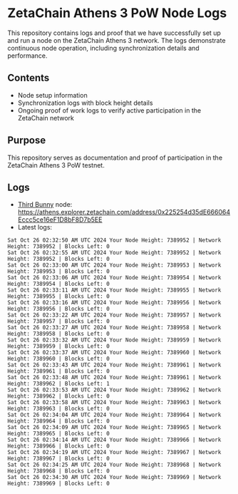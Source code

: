 # ZetaChain Athens 3 PoW Node Logs
This repository contains logs and proof that we have successfully set up and run a node on the ZetaChain Athens 3 network. The logs demonstrate continuous node operation, including synchronization details and performance.

## Contents
- Node setup information
- Synchronization logs with block height details
- Ongoing proof of work logs to verify active participation in the ZetaChain network

## Purpose
This repository serves as documentation and proof of participation in the ZetaChain Athens 3 PoW testnet.

## Logs

- [Third Bunny](https://thirdbunny.xyz/) node: https://athens.explorer.zetachain.com/address/0x225254d35dE666064Eccc5ce16eF1D8bF8D7b5EE
- Latest logs:
```
Sat Oct 26 02:32:50 AM UTC 2024 Your Node Height: 7389952 | Network Height: 7389952 | Blocks Left: 0
Sat Oct 26 02:32:55 AM UTC 2024 Your Node Height: 7389952 | Network Height: 7389952 | Blocks Left: 0
Sat Oct 26 02:33:00 AM UTC 2024 Your Node Height: 7389953 | Network Height: 7389953 | Blocks Left: 0
Sat Oct 26 02:33:06 AM UTC 2024 Your Node Height: 7389954 | Network Height: 7389954 | Blocks Left: 0
Sat Oct 26 02:33:11 AM UTC 2024 Your Node Height: 7389955 | Network Height: 7389955 | Blocks Left: 0
Sat Oct 26 02:33:16 AM UTC 2024 Your Node Height: 7389956 | Network Height: 7389956 | Blocks Left: 0
Sat Oct 26 02:33:22 AM UTC 2024 Your Node Height: 7389957 | Network Height: 7389957 | Blocks Left: 0
Sat Oct 26 02:33:27 AM UTC 2024 Your Node Height: 7389958 | Network Height: 7389958 | Blocks Left: 0
Sat Oct 26 02:33:32 AM UTC 2024 Your Node Height: 7389959 | Network Height: 7389959 | Blocks Left: 0
Sat Oct 26 02:33:37 AM UTC 2024 Your Node Height: 7389960 | Network Height: 7389960 | Blocks Left: 0
Sat Oct 26 02:33:43 AM UTC 2024 Your Node Height: 7389961 | Network Height: 7389961 | Blocks Left: 0
Sat Oct 26 02:33:48 AM UTC 2024 Your Node Height: 7389961 | Network Height: 7389962 | Blocks Left: 1
Sat Oct 26 02:33:53 AM UTC 2024 Your Node Height: 7389962 | Network Height: 7389962 | Blocks Left: 0
Sat Oct 26 02:33:58 AM UTC 2024 Your Node Height: 7389963 | Network Height: 7389963 | Blocks Left: 0
Sat Oct 26 02:34:04 AM UTC 2024 Your Node Height: 7389964 | Network Height: 7389964 | Blocks Left: 0
Sat Oct 26 02:34:09 AM UTC 2024 Your Node Height: 7389965 | Network Height: 7389965 | Blocks Left: 0
Sat Oct 26 02:34:14 AM UTC 2024 Your Node Height: 7389966 | Network Height: 7389966 | Blocks Left: 0
Sat Oct 26 02:34:19 AM UTC 2024 Your Node Height: 7389967 | Network Height: 7389967 | Blocks Left: 0
Sat Oct 26 02:34:25 AM UTC 2024 Your Node Height: 7389968 | Network Height: 7389968 | Blocks Left: 0
Sat Oct 26 02:34:30 AM UTC 2024 Your Node Height: 7389969 | Network Height: 7389969 | Blocks Left: 0
```
